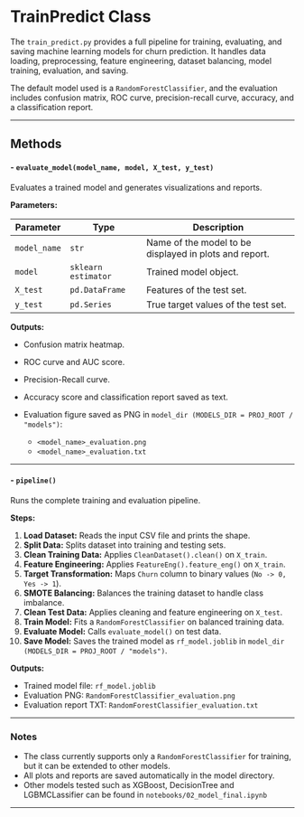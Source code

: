 # TrainPredict Class 


The `train_predict.py` provides a full pipeline for training, evaluating, and saving machine learning models for churn prediction. It handles data loading, preprocessing, feature engineering, dataset balancing, model training, evaluation, and saving.

The default model used is a `RandomForestClassifier`, and the evaluation includes confusion matrix, ROC curve, precision-recall curve, accuracy, and a classification report.

---

## Methods

#### - `evaluate_model(model_name, model, X_test, y_test)`

Evaluates a trained model and generates visualizations and reports.

**Parameters:**

| Parameter    | Type                | Description                                            |
| ------------ | ------------------- | ------------------------------------------------------ |
| `model_name` | `str`               | Name of the model to be displayed in plots and report. |
| `model`      | `sklearn estimator` | Trained model object.                                  |
| `X_test`     | `pd.DataFrame`      | Features of the test set.                              |
| `y_test`     | `pd.Series`         | True target values of the test set.                    |

**Outputs:**

* Confusion matrix heatmap.
* ROC curve and AUC score.
* Precision-Recall curve.
* Accuracy score and classification report saved as text.
* Evaluation figure saved as PNG in `model_dir (MODELS_DIR = PROJ_ROOT / "models")`:

  * `<model_name>_evaluation.png`
  * `<model_name>_evaluation.txt`

---

#### - `pipeline()`

Runs the complete training and evaluation pipeline.

**Steps:**

1. **Load Dataset:** Reads the input CSV file and prints the shape.
2. **Split Data:** Splits dataset into training and testing sets.
3. **Clean Training Data:** Applies `CleanDataset().clean()` on `X_train`.
4. **Feature Engineering:** Applies `FeatureEng().feature_eng()` on `X_train`.
5. **Target Transformation:** Maps `Churn` column to binary values (`No -> 0, Yes -> 1`).
6. **SMOTE Balancing:** Balances the training dataset to handle class imbalance.
7. **Clean Test Data:** Applies cleaning and feature engineering on `X_test`.
8. **Train Model:** Fits a `RandomForestClassifier` on balanced training data.
9. **Evaluate Model:** Calls `evaluate_model()` on test data.
10. **Save Model:** Saves the trained model as `rf_model.joblib` in `model_dir (MODELS_DIR = PROJ_ROOT / "models")`.

**Outputs:**

* Trained model file: `rf_model.joblib`
* Evaluation PNG: `RandomForestClassifier_evaluation.png`
* Evaluation report TXT: `RandomForestClassifier_evaluation.txt`

---


### Notes

* The class currently supports only a `RandomForestClassifier` for training, but it can be extended to other models.
* All plots and reports are saved automatically in the model directory.
* Other models tested such as XGBoost, DecisionTree and LGBMCLassifier can be found in `notebooks/02_model_final.ipynb`
---

